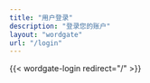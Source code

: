 ```yaml
---
title: "用户登录"
description: "登录您的账户"
layout: "wordgate"
url: "/login"
---
```


{{< wordgate-login redirect="/" >}} 